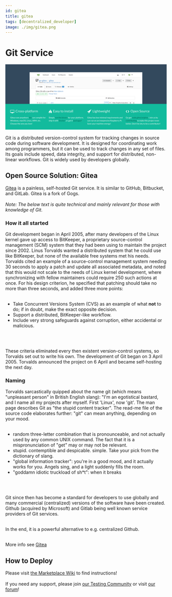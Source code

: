 ```yaml
---
id: gitea
title: gitea
tags: [decentralized_developer]
image: ./img/gitea.png
---
```


# Git Service

![](./img/gitea_dashboard.png)
<br/>

Git is a distributed version-control system for tracking changes in source code during software development. It is designed for coordinating work among programmers, but it can be used to track changes in any set of files. Its goals include speed, data integrity, and support for distributed, non-linear workflows. Git is widely used by developers globally.

## Open Source Solution: Gitea

[Gitea](https://gitea.io/en-us/) is a painless, self-hosted Git service. It is similar to GitHub, Bitbucket, and GitLab. Gitea is a fork of Gogs.
<br/>
<br/>
_Note: The below text is quite technical and mainly relevant for those with knowledge of Git._

### How it all started

Git development began in April 2005, after many developers of the Linux kernel gave up access to BitKeeper, a proprietary source-control management (SCM) system that they had been using to maintain the project since 2002. Linus Torvalds wanted a distributed system that he could use like BitKeeper, but none of the available free systems met his needs. Torvalds cited an example of a source-control management system needing 30 seconds to apply a patch and update all associated metadata, and noted that this would not scale to the needs of Linux kernel development, where synchronizing with fellow maintainers could require 250 such actions at once. For his design criterion, he specified that patching should take no more than three seconds, and added three more points:
<br/>
<br/>

- Take Concurrent Versions System (CVS) as an example of what **not** to do; if in doubt, make the exact opposite decision.
- Support a distributed, BitKeeper-like workflow.
- Include very strong safeguards against corruption, either accidental or malicious.
<br/>
<br/>

These criteria eliminated every then existent version-control systems, so Torvalds set out to write his own. The development of Git began on 3 April 2005. Torvalds announced the project on 6 April and became self-hosting the next day.

### Naming

Torvalds sarcastically quipped about the name git (which means "unpleasant person" in British English slang): "I'm an egotistical bastard, and I name all my projects after myself. First 'Linux', now 'git'. The man page describes Git as "the stupid content tracker". The read-me file of the source code elaborates further: "git" can mean anything, depending on your mood.
<br/>
<br/>

- random three-letter combination that is pronounceable, and not actually used by any common UNIX command. The fact that it is a mispronunciation of "get" may or may not be relevant.
- stupid. contemptible and despicable. simple. Take your pick from the dictionary of slang.
- "global information tracker": you're in a good mood, and it actually works for you. Angels sing, and a light suddenly fills the room.
- "goddamn idiotic truckload of sh\*t": when it breaks
<br/>
<br/>

Git since then has become a standard for developers to use globally and many commercial (centralized) versions of the software have been created. Github (acquired by Microsoft) and Gitlab being well known service providers of Git services.
<br/>
<br/>

In the end, it is a powerful alternative to e.g. centralized Github.
<br/>
<br/>

More info see [Gitea](https://gitea.io/)

## How to Deploy

Please visit [the Marketplace Wiki](https://new.threefold.io/info/cloud#/cloud__evdc_marketplace) to find instructions!
<br/>
<br/>
If you need any support, please join [our Testing Community](https://bit.ly/tftesting) or visit [our forum](https://forum.threefold.io)!
